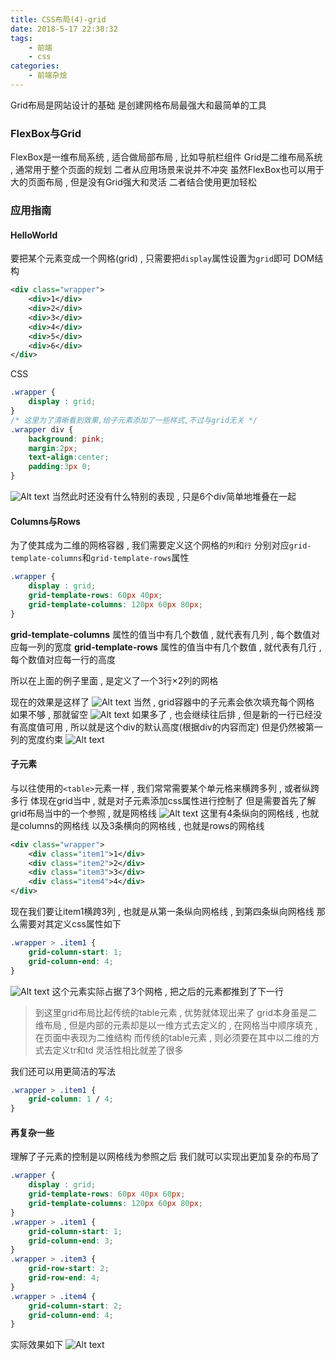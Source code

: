 ```yaml
---
title: CSS布局(4)-grid
date: 2018-5-17 22:38:32
tags: 
	- 前端
	- css
categories: 
	- 前端杂烩
---
```


Grid布局是网站设计的基础
是创建网格布局最强大和最简单的工具

### FlexBox与Grid
FlexBox是一维布局系统 , 适合做局部布局 , 比如导航栏组件
Grid是二维布局系统 , 通常用于整个页面的规划
二者从应用场景来说并不冲突
虽然FlexBox也可以用于大的页面布局 , 但是没有Grid强大和灵活
二者结合使用更加轻松
<!-- more -->
### 应用指南

#### HelloWorld
要把某个元素变成一个网格(grid) , 只需要把`display`属性设置为`grid`即可
DOM结构
```xml
<div class="wrapper">
	<div>1</div>
	<div>2</div>
	<div>3</div>
	<div>4</div>
	<div>5</div>
	<div>6</div>
</div>
```
CSS
```css
.wrapper {
	display : grid;
}
/* 这里为了清晰看到效果,给子元素添加了一些样式,不过与grid无关 */
.wrapper div {
	background: pink;
	margin:2px;
	text-align:center;
	padding:3px 0;
}
```
![Alt text](/images/前端杂烩/grid/grid1.png)
当然此时还没有什么特别的表现 , 只是6个div简单地堆叠在一起

#### Columns与Rows
为了使其成为二维的网格容器 , 我们需要定义这个网格的`列`和`行`
分别对应`grid-template-columns`和`grid-template-rows`属性
```css
.wrapper {
	display : grid;
	grid-template-rows: 60px 40px;
	grid-template-columns: 120px 60px 80px;
}
```
**grid-template-columns** 属性的值当中有几个数值 , 就代表有几列 , 每个数值对应每一列的宽度
**grid-template-rows** 属性的值当中有几个数值 , 就代表有几行 , 每个数值对应每一行的高度

所以在上面的例子里面 , 是定义了一个3行×2列的网格

现在的效果是这样了
![Alt text](/images/前端杂烩/grid/grid2.png)
当然 , grid容器中的子元素会依次填充每个网格
如果不够 , 那就留空
![Alt text](/images/前端杂烩/grid/grid3.png)
如果多了 , 也会继续往后排 , 但是新的一行已经没有高度值可用 , 所以就是这个div的默认高度(根据div的内容而定)
但是仍然被第一列的宽度约束
![Alt text](/images/前端杂烩/grid/grid4.png)

#### 子元素
与以往使用的`<table>`元素一样 , 我们常常需要某个单元格来横跨多列 , 或者纵跨多行
体现在grid当中 , 就是对子元素添加css属性进行控制了
但是需要首先了解grid布局当中的一个参照 , 就是网格线
![Alt text](/images/前端杂烩/grid/grid5.png)
这里有4条纵向的网格线 , 也就是columns的网格线
以及3条横向的网格线 , 也就是rows的网格线

```xml
<div class="wrapper">
	<div class="item1">1</div>
	<div class="item2">2</div>
	<div class="item3">3</div>
	<div class="item4">4</div>
</div>
```
现在我们要让item1横跨3列 , 也就是从第一条纵向网格线 , 到第四条纵向网格线
那么需要对其定义css属性如下
```css
.wrapper > .item1 {
	grid-column-start: 1;
	grid-column-end: 4;
}
```
![Alt text](/images/前端杂烩/grid/grid6.png)
这个元素实际占据了3个网格 , 把之后的元素都推到了下一行

> 到这里grid布局比起传统的table元素 , 优势就体现出来了
grid本身虽是二维布局 , 但是内部的元素却是以一维方式去定义的 , 在网格当中顺序填充 , 在页面中表现为二维结构
而传统的table元素 , 则必须要在其中以二维的方式去定义tr和td
灵活性相比就差了很多

我们还可以用更简洁的写法
```css
.wrapper > .item1 {
	grid-column: 1 / 4;
}
```

#### 再复杂一些
理解了子元素的控制是以网格线为参照之后
我们就可以实现出更加复杂的布局了
```css
.wrapper {
	display : grid;
	grid-template-rows: 60px 40px 60px;
	grid-template-columns: 120px 60px 80px;
}
.wrapper > .item1 {
	grid-column-start: 1;
	grid-column-end: 3;
}
.wrapper > .item3 {
	grid-row-start: 2;
	grid-row-end: 4;
}
.wrapper > .item4 {
	grid-column-start: 2;
	grid-column-end: 4;
}
```
实际效果如下
![Alt text](/images/前端杂烩/grid/grid7.png)
